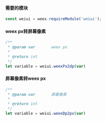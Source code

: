 #### 需要的模块

```js
const weiui = weex.requireModule('weiui');
```

#### weex px转屏幕像素
```js
/**
 * @param var       weex px
 * 
 * @return int
 */
let variable = weiui.weexPx2dp(var)
```

#### 屏幕像素转weex px
```js
/**
 * @param var       屏幕像素
 * 
 * @return int
 */
let variable = weiui.weexDp2px(var)
```

